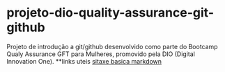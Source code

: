 # projeto-dio-quality-assurance-git-github
Projeto de introdução a git/github desenvolvido como parte do Bootcamp Qualy Assurance GFT para Mulheres, promovido pela DIO (Digital Innovation One). 
**links uteis
[sitaxe basica markdown](https://markdownlivepreview.com/) 
